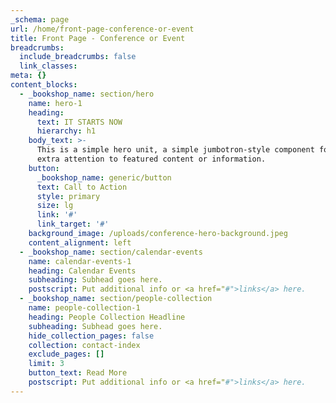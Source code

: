 ```yaml
---
_schema: page
url: /home/front-page-conference-or-event
title: Front Page - Conference or Event
breadcrumbs:
  include_breadcrumbs: false
  link_classes:
meta: {}
content_blocks:
  - _bookshop_name: section/hero
    name: hero-1
    heading:
      text: IT STARTS NOW
      hierarchy: h1
    body_text: >-
      This is a simple hero unit, a simple jumbotron-style component for calling
      extra attention to featured content or information.
    button:
      _bookshop_name: generic/button
      text: Call to Action
      style: primary
      size: lg
      link: '#'
      link_target: '#'
    background_image: /uploads/conference-hero-background.jpeg
    content_alignment: left
  - _bookshop_name: section/calendar-events
    name: calendar-events-1
    heading: Calendar Events
    subheading: Subhead goes here.
    postscript: Put additional info or <a href="#">links</a> here.
  - _bookshop_name: section/people-collection
    name: people-collection-1
    heading: People Collection Headline
    subheading: Subhead goes here.
    hide_collection_pages: false
    collection: contact-index
    exclude_pages: []
    limit: 3
    button_text: Read More
    postscript: Put additional info or <a href="#">links</a> here.
---
```

